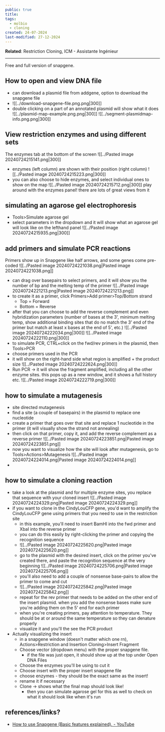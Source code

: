 ```yaml
---
public: true
title: 
tags:
  - molbio
  - cloning
created: 24-07-2024
last-modified: 27-12-2024
---
```

**Related**: Restriction Cloning, ICM - Assistante Ingénieur

---
Free and full version of snapgene.
## How to open and view DNA file
* can download a plasmid file from addgene, option to download the snapgene file
* ![[../download-snapgene-file.png.png|300]]
* double clicking on a part of an annotated plasmid will show what it does
![[../plasmid-map-example.png.png|300]]
![[../segment-plasmidmap-info.png.png|300]]
## View restriction enzymes and using different sets
The enzymes tab at the bottom of the screen
![[../Pasted image 20240724215141.png|300]]
* enzymes (left column) are shown with their position (right column)
![[../Pasted image 20240724215223.png|300]]
* you can also choose to hide enzymes, and select individual ones to show on the map
![[../Pasted image 20240724215712.png|300]]
play around with the enzymes panel! there are lots of great views from it
## simulating an agarose gel electrophoresis
* Tools>Simulate agarose gel
* select parameters in the dropdown and it will show what an agarose gel will look like on the lefthand panel
![[../Pasted image 20240724215935.png|300]]

## add primers and simulate PCR reactions
Primers show up in Snapgene like half arrows, and some genes come pre-coded
![[../Pasted image 20240724221038.png|Pasted image 20240724221038.png]]

* can drag over basepairs to select primers, and it will show you the number of bp and the melting temp of the primer
![[../Pasted image 20240724221213.png|Pasted image 20240724221213.png]]
* to create it as a primer, click Primers>Add primer>Top/Bottom strand
	* Top = Forward
	* Bottom = Reverse
* after that you can choose to add the reverse complement and even hybridization parameters (number of bases at the 3', minimum melting temp, show additional binding sites that do no match the 3' end of the primer but match at least x bases at the end of 5', etc.)
![[../Pasted image 20240724222034.png|300]]
![[../Pasted image 20240724222110.png|300]]
* to simulate PCR, CTRL+click on the fwd/rev primers in the plasmid, then Tools>PCR
* choose primers used in the PCR
* it will show on the right-hand side what region is amplified + the product size 
![[../Pasted image 20240724222624.png|300]]
 * Run PCR -> it will show the fragment amplified, including all the other enzyme sites. this pops up as a new window, and it shows a full history etc.
![[../Pasted image 20240724222719.png|300]]
## how to simulate a mutagenesis
* site directed mutagenesis
* find a site (a couple of basepairs) in the plasmid to replace one nucleotide
* create a primer that goes over that site and replace 1 nucleotide in the primer (it will visually show the strand not annealing)
* then click on that primer, copy it, and add the reverse complement as a reverse primer
![[../Pasted image 20240724223851.png|Pasted image 20240724223851.png]]
* now you want to visualize how the site will look after mutagenesis, go to Tools>Actions>Mutagenesis
![[../Pasted image 20240724224014.png|Pasted image 20240724224014.png]]
* 
## how to simulate a cloning reaction
* take a look at the plasmid and for multiple enzyme sites, you replace that sequence with your cloned insert
![[../Pasted image 20240724224329.png|Pasted image 20240724224329.png]]
* if you want to clone in the CindyLouCFP gene, you'd want to amplify the CindyLouCFP gene using primers that you need to use in the restriction site
	* in this example, you'll need to insert BamHI into the fwd primer and XbaI into the reverse primer
	* you can do this easily by right-clicking the primer and copying the recognition sequence
	* ![[../Pasted image 20240724225620.png|Pasted image 20240724225620.png]]
	* go to the plasmid with the desired insert, click on the primer you've created there, and paste the recognition sequence at the very beginning ![[../Pasted image 20240724225706.png|Pasted image 20240724225706.png]]
	* you'll also need to add a couple of nonsense base-pairs to allow the primer to come and cut
	* ![[../Pasted image 20240724225842.png|Pasted image 20240724225842.png]]
	* repeat for the rev primer that needs to be added on the other end of the insert plasmid. when you add the nonsense bases make sure you're adding them on the 5' end for each primer
	* when you're creating primers, pay attention to temperature. They should be at or around the same temperature so they can denature properly
	* visualize it and you'll the see the PCR product
* Actually visualizing the insert
	* in a snapgene window (doesn't matter which one rn), Actions>Restriction and Insertion Cloning>Insert Fragment
	* Choose vector (dropdown menu) with the proper snapgene file.
		* if the file was just open, it should show up at the top under Open DNA Files
	* Choose the enzymes you'll be using to cut it
	* Choose insert with the proper insert snapgene file
	* choose enzymes - they should be the exact same as the insert!
	* rename it if necessary
	* Clone -> shows what the final map should look like!
		* then you can simulate agarose gel for this as well to check on what it should look like when it's run
## references/links?
* [How to use Snapgene (Basic features explained). - YouTube](https://www.youtube.com/watch?v=7zHM_OafTPY)
